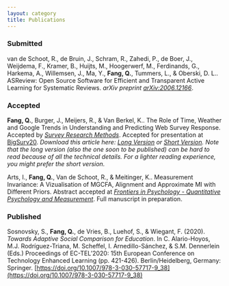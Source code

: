 ```yaml
---
layout: category
title: Publications
---
```


### Submitted
van de Schoot, R., de Bruin, J., Schram, R., Zahedi, P., de Boer, J., Weijdema, F., Kramer, B., Huijts, M., Hoogerwerf, M., Ferdinands, G., Harkema, A., Willemsen, J., Ma, Y., **Fang, Q.**, Tummers, L., & Oberski, D. L.. ASReview: Open Source Software for Efficient and Transparent Active Learning for Systematic Reviews. *arXiv preprint [arXiv:2006.12166](https://arxiv.org/abs/2006.12166)*.

### Accepted
**Fang, Q.**, Burger, J., Meijers, R., & Van Berkel, K.. The Role of Time, Weather and Google Trends in Understanding and Predicting Web Survey Response. Accepted by *[Survey Research Methods](https://ojs.ub.uni-konstanz.de/srm)*. Accepted for presentation at [BigSurv20](https://www.bigsurv20.org/). *Download this article here: [Long Version](https://github.com/fqixiang/fqixiang.github.io/blob/master/papers/SRM_Long.pdf) or [Short Version](https://github.com/fqixiang/fqixiang.github.io/blob/master/papers/SRM_Short.pdf). Note that the long version (also the one soon to be published) can be hard to read because of all the technical details. For a lighter reading experience, you might prefer the short version.*

Arts, I., **Fang, Q.**, Van de Schoot, R., & Meitinger, K.. Measurement Invariance: A Vizualisation of MGCFA, Alignment and Approximate MI with Different Priors. Abstract accepted at *[Frontiers in Psychology - Quantitative Psychology and Measurement](https://www.frontiersin.org/journals/psychology/sections/quantitative-psychology-and-measurement#)*. Full manuscript in preparation. 

### Published
Sosnovsky, S., **Fang, Q.**, de Vries, B., Luehof, S., & Wiegant, F. (2020). *Towards Adaptive Social Comparison for Education*. In C. Alario-Hoyos, M.J. Rodríguez-Triana, M. Scheffel, I. Arnedillo-Sánchez, & S.M. Dennerlein (Eds.) Proceedings of EC-TEL’2020: 15th European Conference on Technology Enhanced Learning (pp. 421-426). Berlin/Heidelberg, Germany: Springer. [https://doi.org/10.1007/978-3-030-57717-9_38](https://doi.org/10.1007/978-3-030-57717-9_38)
